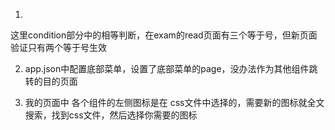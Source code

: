 1. <view wx:if="{{tabType == 1}}">
这里condition部分中的相等判断，在exam的read页面有三个等于号，但新页面验证只有两个等于号生效

2. app.json中配置底部菜单，设置了底部菜单的page，没办法作为其他组件跳转的目的页面

3. 我的页面中  各个组件的左侧图标是在 css文件中选择的，需要新的图标就全文搜索，找到css文件，然后选择你需要的图标